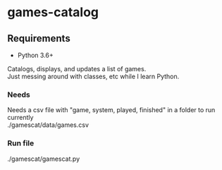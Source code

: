 # games-catalog

## Requirements

* Python 3.6+

Catalogs, displays, and updates a list of games.  
Just messing around with classes, etc while I learn Python.  

### Needs

Needs a csv file with "game, system, played, finished" in a folder to run currently  
./gamescat/data/games.csv

### Run file

./gamescat/gamescat.py  
